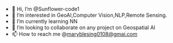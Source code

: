- 👋 Hi, I’m @Sunflower-code1
- 👀 I’m interested in GeoAI,Computer Vision,NLP,Remote Sensing.
- 🌱 I’m currently learning NN
- 💞️ I’m looking to collaborate on any project on Geospatial AI
- 📫 How to reach me @maryblesing0108@gmai.com

<!---
Sunflower-code1/Sunflower-code1 is a ✨ special ✨ repository because its `README.md` (this file) appears on your GitHub profile.
You can click the Preview link to take a look at your changes.
--->

